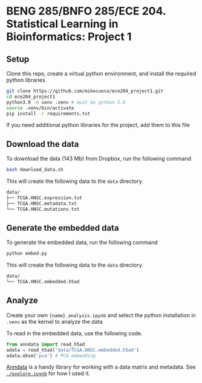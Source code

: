 # BENG 285/BNFO 285/ECE 204. Statistical Learning in Bioinformatics: Project 1

## Setup

Clone this repo, create a virtual python environment, and install the required python libraries

```bash
git clone https://github.com/mikecuoco/ece204_project1.git
cd ece204_project1
python3.9 -m venv .venv # must be python 3.9
source .venv/bin/activate
pip install -r requirements.txt
```

If you need additional python libraries for the project, add them to this file

## Download the data

To download the data (143 Mb) from Dropbox, run the following command

```bash
bash download_data.sh
```

This will create the following data to the `data` directory.

```bash
data/
├── TCGA.HNSC.expression.txt
├── TCGA.HNSC.metadata.txt
└── TCGA.HNSC.mutations.txt
```

## Generate the embedded data

To generate the embedded data, run the following command

```bash
python embed.py
```

This will create the following data to the `data` directory.

```bash
data/
└── TCGA.HNSC.embedded.h5ad
```

## Analyze

Create your own `{name}_analysis.ipynb` and select the python installation in `.venv` as the kernel to analyze the data

To read in the embedded data, use the following code.

```python
from anndata import read_h5ad
adata = read_h5ad('data/TCGA.HNSC.embedded.h5ad')
adata.obsm['pca'] # PCA embedding
```

[Anndata](https://anndata.readthedocs.io/en/latest/index.html) is a handy library for working with a data matrix and metadata. See [`./explore.ipynb`](./explore.ipynb) for how I used it.
